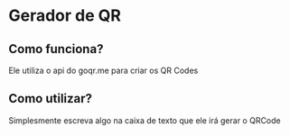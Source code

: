 # Gerador de QR

## Como funciona?
Ele utiliza o api do goqr.me para criar os QR Codes

## Como utilizar?
Simplesmente escreva algo na caixa de texto que ele irá gerar o QRCode